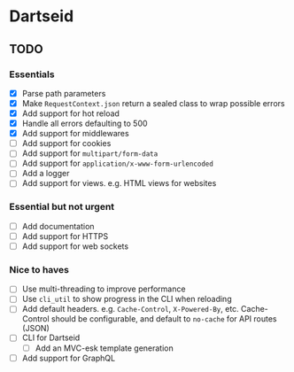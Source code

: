 # Dartseid

## TODO

### Essentials

- [x] Parse path parameters
- [x] Make `RequestContext.json` return a sealed class to wrap possible errors
- [x] Add support for hot reload
- [x] Handle all errors defaulting to 500
- [x] Add support for middlewares
- [ ] Add support for cookies
- [ ] Add support for `multipart/form-data`
- [ ] Add support for `application/x-www-form-urlencoded`
- [ ] Add a logger
- [ ] Add support for views. e.g. HTML views for websites

### Essential but not urgent

- [ ] Add documentation
- [ ] Add support for HTTPS
- [ ] Add support for web sockets

### Nice to haves

- [ ] Use multi-threading to improve performance
- [ ] Use `cli_util` to show progress in the CLI when reloading
- [ ] Add default headers. e.g. `Cache-Control`, `X-Powered-By`, etc. Cache-Control should be configurable, and
  default to `no-cache` for API routes (JSON)
- [ ] CLI for Dartseid
  - [ ] Add an MVC-esk template generation
- [ ] Add support for GraphQL
